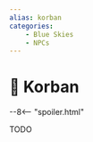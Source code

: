 ```yaml
---
alias: korban
categories:
    - Blue Skies
    - NPCs
---
```

# 🔐 Korban

--8<-- "spoiler.html"

TODO
